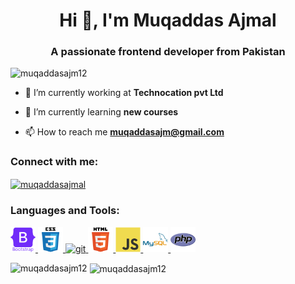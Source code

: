 <h1 align="center">Hi 👋, I'm Muqaddas Ajmal</h1>
<h3 align="center">A passionate frontend developer from Pakistan</h3>

<p align="left"> <img src="https://komarev.com/ghpvc/?username=muqaddasajm12&label=Profile%20views&color=0e75b6&style=flat" alt="muqaddasajm12" /> </p>

- 🔭 I’m currently working at **Technocation pvt Ltd**

- 🌱 I’m currently learning **new courses**

- 📫 How to reach me **muqaddasajm@gmail.com**

<h3 align="left">Connect with me:</h3>
<p align="left">
<a href="https://linkedin.com/in/muqaddasajmal" target="blank"><img align="center" src="https://raw.githubusercontent.com/rahuldkjain/github-profile-readme-generator/master/src/images/icons/Social/linked-in-alt.svg" alt="muqaddasajmal" height="30" width="40" /></a>
</p>

<h3 align="left">Languages and Tools:</h3>
<p align="left"> <a href="https://getbootstrap.com" target="_blank" rel="noreferrer"> <img src="https://raw.githubusercontent.com/devicons/devicon/master/icons/bootstrap/bootstrap-plain-wordmark.svg" alt="bootstrap" width="40" height="40"/> </a> <a href="https://www.w3schools.com/css/" target="_blank" rel="noreferrer"> <img src="https://raw.githubusercontent.com/devicons/devicon/master/icons/css3/css3-original-wordmark.svg" alt="css3" width="40" height="40"/> </a> <a href="https://git-scm.com/" target="_blank" rel="noreferrer"> <img src="https://www.vectorlogo.zone/logos/git-scm/git-scm-icon.svg" alt="git" width="40" height="40"/> </a> <a href="https://www.w3.org/html/" target="_blank" rel="noreferrer"> <img src="https://raw.githubusercontent.com/devicons/devicon/master/icons/html5/html5-original-wordmark.svg" alt="html5" width="40" height="40"/> </a> <a href="https://developer.mozilla.org/en-US/docs/Web/JavaScript" target="_blank" rel="noreferrer"> <img src="https://raw.githubusercontent.com/devicons/devicon/master/icons/javascript/javascript-original.svg" alt="javascript" width="40" height="40"/> </a> <a href="https://www.mysql.com/" target="_blank" rel="noreferrer"> <img src="https://raw.githubusercontent.com/devicons/devicon/master/icons/mysql/mysql-original-wordmark.svg" alt="mysql" width="40" height="40"/> </a> <a href="https://www.php.net" target="_blank" rel="noreferrer"> <img src="https://raw.githubusercontent.com/devicons/devicon/master/icons/php/php-original.svg" alt="php" width="40" height="40"/> </a> </p>

<p><img align="left" src="https://github-readme-stats.vercel.app/api/top-langs?username=muqaddasajm12&show_icons=true&locale=en&layout=compact" alt="muqaddasajm12" /></p>

<p>&nbsp;<img align="center" src="https://github-readme-stats.vercel.app/api?username=muqaddasajm12&show_icons=true&locale=en" alt="muqaddasajm12" /></p>


